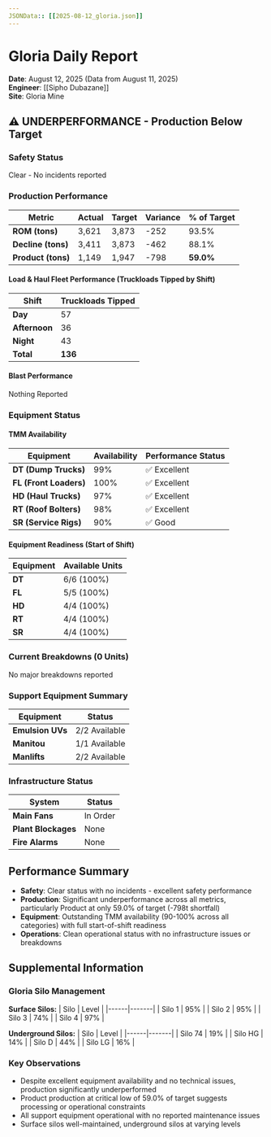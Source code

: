 ```yaml
---
JSONData:: [[2025-08-12_gloria.json]]
---
```


# Gloria Daily Report
**Date**: August 12, 2025 (Data from August 11, 2025)  
**Engineer**: [[Sipho Dubazane]]  
**Site**: Gloria Mine

## ⚠️ UNDERPERFORMANCE - Production Below Target

### Safety Status
Clear - No incidents reported

### Production Performance
| Metric | Actual | Target | Variance | % of Target |
|--------|--------|--------|----------|-------------|
| **ROM (tons)** | 3,621 | 3,873 | -252 | 93.5% |
| **Decline (tons)** | 3,411 | 3,873 | -462 | 88.1% |
| **Product (tons)** | 1,149 | 1,947 | -798 | **59.0%** |

#### Load & Haul Fleet Performance (Truckloads Tipped by Shift)
| Shift | Truckloads Tipped |
|-------|-------------------|
| **Day** | 57 |
| **Afternoon** | 36 |
| **Night** | 43 |
| **Total** | **136** |

#### Blast Performance
Nothing Reported

### Equipment Status

#### TMM Availability
| Equipment | Availability | Performance Status |
|-----------|--------------|-------------------|
| **DT (Dump Trucks)** | 99% | ✅ Excellent |
| **FL (Front Loaders)** | 100% | ✅ Excellent |
| **HD (Haul Trucks)** | 97% | ✅ Excellent |
| **RT (Roof Bolters)** | 98% | ✅ Excellent |
| **SR (Service Rigs)** | 90% | ✅ Good |

#### Equipment Readiness (Start of Shift)
| Equipment | Available Units |
|-----------|-----------------|
| **DT** | 6/6 (100%) |
| **FL** | 5/5 (100%) |
| **HD** | 4/4 (100%) |
| **RT** | 4/4 (100%) |
| **SR** | 4/4 (100%) |

### Current Breakdowns (0 Units)
No major breakdowns reported

### Support Equipment Summary
| Equipment | Status |
|-----------|--------|
| **Emulsion UVs** | 2/2 Available |
| **Manitou** | 1/1 Available |
| **Manlifts** | 2/2 Available |

### Infrastructure Status
| System | Status |
|--------|--------|
| **Main Fans** | In Order |
| **Plant Blockages** | None |
| **Fire Alarms** | None |

## Performance Summary
- **Safety**: Clear status with no incidents - excellent safety performance
- **Production**: Significant underperformance across all metrics, particularly Product at only 59.0% of target (-798t shortfall)
- **Equipment**: Outstanding TMM availability (90-100% across all categories) with full start-of-shift readiness
- **Operations**: Clean operational status with no infrastructure issues or breakdowns

## Supplemental Information

### Gloria Silo Management
**Surface Silos:**
| Silo | Level |
|------|-------|
| Silo 1 | 95% |
| Silo 2 | 95% |
| Silo 3 | 74% |
| Silo 4 | 97% |

**Underground Silos:**
| Silo | Level |
|------|-------|
| Silo 74 | 19% |
| Silo HG | 14% |
| Silo D | 44% |
| Silo LG | 16% |

### Key Observations
- Despite excellent equipment availability and no technical issues, production significantly underperformed
- Product production at critical low of 59.0% of target suggests processing or operational constraints
- All support equipment operational with no reported maintenance issues
- Surface silos well-maintained, underground silos at varying levels